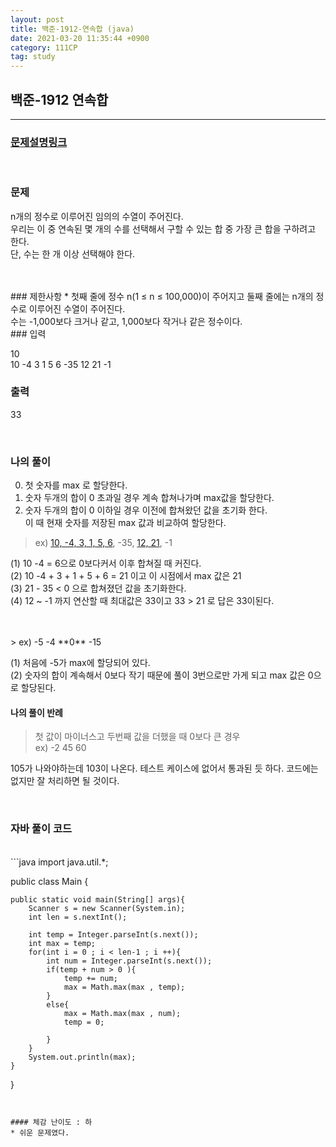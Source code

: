 ```yaml
---
layout: post
title: 백준-1912-연속합 (java)
date: 2021-03-20 11:35:44 +0900
category: 111CP
tag: study
---
```


## 백준-1912 연속합

---
### [문제설명링크   ](https://www.acmicpc.net/problem/1912)
<br>  

### 문제
n개의 정수로 이루어진 임의의 수열이 주어진다. <br>우리는 이 중 연속된 몇 개의 수를 선택해서 구할 수 있는 합 중 가장 큰 합을 구하려고 한다. <br>단, 수는 한 개 이상 선택해야 한다.

<br>  



<br>
### 제한사항
* 첫째 줄에 정수 n(1 ≤ n ≤ 100,000)이 주어지고 둘째 줄에는 n개의 정수로 이루어진 수열이 주어진다. <br>수는 -1,000보다 크거나 같고, 1,000보다 작거나 같은 정수이다.

<br>
### 입력

10<br>
10 -4 3 1 5 6 -35 12 21 -1
  

### 출력

33


<br>

### 나의 풀이
0. 첫 숫자를 max 로 할당한다.
1. 숫자 두개의 합이 0 초과일 경우 계속 합쳐나가며 max값을 할당한다.
2. 숫자 두개의 합이 0 이하일 경우 이전에 합쳐왔던 값을 초기화 한다.<br>
이 때 현재 숫자를 저장된 max 값과 비교하여 할당한다. 

> ex) [10, -4, 3, 1, 5, 6](#), -35, [12, 21](#), -1<br>

(1) 10 -4 = 6으로 0보다커서 이후 합쳐질 때 커진다.<br>
(2) 10 -4 + 3 + 1 + 5 + 6 = 21 이고 이 시점에서 max 값은 21<br>
(3) 21 - 35  < 0 으로 합쳐졌던 값을 초기화한다.<br>
(4) 12 ~ -1 까지 연산할 때 최대값은 33이고 33 > 21 로 답은 33이된다.<br>  

<br>  

<br>
> ex) -5 -4 **0** -15<br>  

(1) 처음에 -5가 max에 할당되어 있다.<br>
(2) 숫자의 합이 계속해서 0보다 작기 때문에 풀이 3번으로만 가게 되고 max 값은 0으로 할당된다.<br>
 
#### 나의 풀이 반례

>첫 값이 마이너스고 두번째 값을 더했을 때 0보다 큰 경우<br> ex) -2 45 60<br>  
  
105가 나와야하는데 103이 나온다. 테스트 케이스에 없어서 통과된 듯 하다. 코드에는 없지만 잘 처리하면 될 것이다.



<br>


### 자바 풀이 코드  

<br>
```java
import java.util.*;

public class Main {

    public static void main(String[] args){
        Scanner s = new Scanner(System.in);
        int len = s.nextInt();

        int temp = Integer.parseInt(s.next());
        int max = temp;
        for(int i = 0 ; i < len-1 ; i ++){
            int num = Integer.parseInt(s.next());
            if(temp + num > 0 ){
                temp += num;
                max = Math.max(max , temp);
            }
            else{
                max = Math.max(max , num);
                temp = 0;

            }
        }
        System.out.println(max);
    }
}
```


#### 체감 난이도 : 하
* 쉬운 문제였다.
